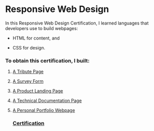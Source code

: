 # Responsive Web Design


In this Responsive Web Design Certification, I learned languages that developers use to build webpages:

- HTML for content, and 

- CSS for design.

### To obtain this certification, I built:

1. [A Tribute Page](https://codepen.io/eng-evenx/pen/MWErZJQ)

2. [A Survey Form](https://codepen.io/eng-evenx/pen/mdmNYwG)

3. [A Product Landing Page](https://codepen.io/eng-evenx/pen/BadRXRd)

4. [A Technical Documentation Page](https://codepen.io/eng-evenx/pen/GRMOaqQ)

5. [A Personal Portfolio Webpage](https://codepen.io/eng-evenx/pen/VwMXvQX)

   

   ### [Certification](https://freecodecamp.org/certification/evenx/responsive-web-design)